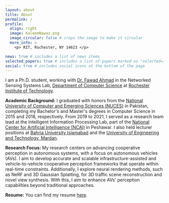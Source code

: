 ```yaml
---
layout: about
title: About
permalink: /
profile:
  align: right
  image: KaleemNawaz.png
  image_circular: false # crops the image to make it circular
  more_info: >
    <p> RIT, Rochester, NY 14623 </p>

news: true # includes a list of news items
selected_papers: true # includes a list of papers marked as "selected={true}"
social: true # includes social icons at the bottom of the page
---
```


<p>
I am a Ph.D. student, working with <a href='https://fawadahm.github.io/'> Dr. Fawad Ahmad</a> in the Networked Sensing Systems Lab, 
<a href='https://www.rit.edu/computing/department-computer-science'> Department of Computer Science</a> at 
<a href='https://www.rit.edu/'> Rochester Institute of Technology</a>.
</p>

<p>
<strong>Academic Background:</strong> I graduated with honors from the 
<a href='https://www.nu.edu.pk/'>National University of Computer and Emerging Sciences (NUCES)</a> in Pakistan, completing my Bachelor's and Master's degrees in Computer Science in 2015 and 2018, respectively. From 2019 to 2021, I served as a research team lead at the Intelligent Information Processing Lab, part of the <a href='https://ncai.pk/'>National Center for Artificial Intelligence (NCAI)</a> in Peshawar. I also held lecturer positions at <a href='https://bahria.edu.pk/'>Bahria University Islamabad</a> and the <a href='https://www.uetmardan.edu.pk/uetm/'>University of Engineering and Technology, Mardan</a>. 
</p>

<p>
<strong>Research Focus:</strong> My research centers on advancing cooperative perception in autonomous systems, with a focus on autonomous vehicles (AVs). I aim to develop accurate and scalable infrastructure-assisted and vehicle-to-vehicle cooperative perception frameworks that operate within real-time constraints. Additionally, I explore neural rendering methods, such as NeRF and 3D Gaussian Splatting, for 3D traffic scene reconstruction and novel view synthesis. With this, I aim to enhance AVs' perception capabilities beyond traditional approaches.
</p>

<p>
<strong>Resume:</strong> You can find my resume <a href='https://drive.google.com/file/d/1650ON6mZEjAdH2ISjUjpMpFhqSt7YQR5/view?usp=sharing'> here</a>.
</p>

